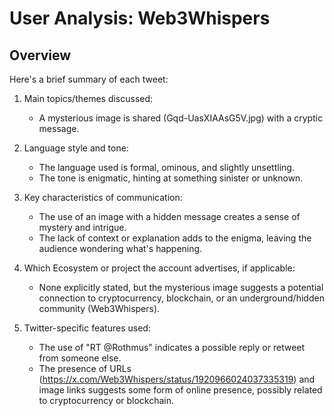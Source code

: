 # User Analysis: Web3Whispers

## Overview

Here's a brief summary of each tweet:

1. Main topics/themes discussed:
   - A mysterious image is shared (Gqd-UasXIAAsG5V.jpg) with a cryptic message.

2. Language style and tone:
   - The language used is formal, ominous, and slightly unsettling.
   - The tone is enigmatic, hinting at something sinister or unknown.

3. Key characteristics of communication:
   - The use of an image with a hidden message creates a sense of mystery and intrigue.
   - The lack of context or explanation adds to the enigma, leaving the audience wondering what's happening.

4. Which Ecosystem or project the account advertises, if applicable:
   - None explicitly stated, but the mysterious image suggests a potential connection to cryptocurrency, blockchain, or an underground/hidden community (Web3Whispers).

5. Twitter-specific features used:
   - The use of "RT @Rothmus" indicates a possible reply or retweet from someone else.
   - The presence of URLs (https://x.com/Web3Whispers/status/1920966024037335319) and image links suggests some form of online presence, possibly related to cryptocurrency or blockchain.